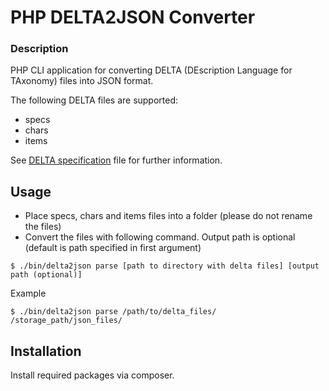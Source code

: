 # PHP DELTA2JSON Converter

### Description

PHP CLI application for converting DELTA (DEscription Language for TAxonomy) files into JSON format.

The following DELTA files are supported: 
 - specs
 - chars 
 - items

See [DELTA specification](https://github.com/tdwg/delta/blob/master/107-516-1-ED.pdf) file for further information.

## Usage

- Place specs, chars and items files into a folder (please do not rename the files)
- Convert the files with following command. Output path is optional (default is path specified in first argument)

```
$ ./bin/delta2json parse [path to directory with delta files] [output path (optional)]
```
Example
```
$ ./bin/delta2json parse /path/to/delta_files/ /storage_path/json_files/
```


## Installation

Install required packages via composer.
